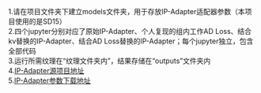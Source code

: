 1.请在项目文件夹下建立models文件夹，用于存放IP-Adapter适配器参数（本项目使用的是SD15）  
2.四个jupyter分别对应了原始IP-Adapter、个人复现的组内工作AD Loss、结合kv替换的IP-Adapter、结合AD Loss替换的IP-Adapter；每个jupyter独立，包含全部代码  
3.运行所需纹理在“纹理文件夹内”，结果存储在“outputs”文件夹内  
4.[IP-Adapter源项目地址](https://github.com/tencent-ailab/IP-Adapter)  
5.[IP-Adapter参数下载地址](https://huggingface.co/h94/IP-Adapter)  

